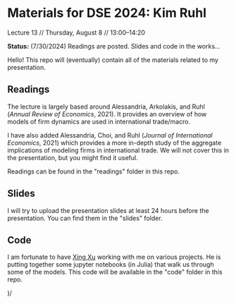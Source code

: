 # Materials for DSE 2024: Kim Ruhl

Lecture 13 // Thursday, August 8 // 13:00&ndash;14:20

**Status:** (7/30/2024) Readings are posted. Slides and code in the works...

Hello! This repo will (eventually) contain all of the materials related to my presentation. 

## Readings
The lecture is largely based around Alessandria, Arkolakis, and Ruhl (*Annual Review of Economics*, 2021). It provides an overview of how models of firm dynamics are used in international trade/macro. 

I have also added Alessandria, Choi, and Ruhl (*Journal of International Economics*, 2021) which provides a more in-depth study of the aggregate implications of modeling firms in international trade. We will not cover this in the presentation, but you might find it useful. 

Readings can be found in the "readings" folder in this repo.

## Slides
I will try to upload the presentation slides at least 24 hours before the presentation. You can find them in the "slides" folder. 

## Code
I am fortunate to have [Xing Xu](https://github.com/2xu2) working with me on various projects. He is putting together some jupyter notebooks (in Julia) that walk us through some of the models. This code will be available in the "code" folder in this repo.


)/
